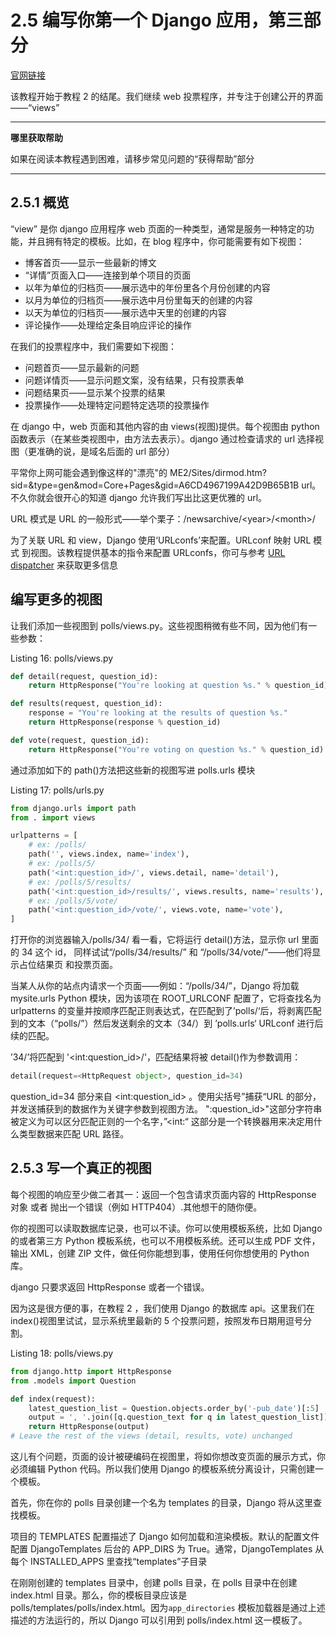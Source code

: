 # 2.5 编写你第一个 Django 应用，第三部分

[官网链接](https://docs.djangoproject.com/zh-hans/3.1/intro/tutorial03/)

该教程开始于教程 2 的结尾。我们继续 web 投票程序，并专注于创建公开的界面——“views”

---

**哪里获取帮助**

如果在阅读本教程遇到困难，请移步常见问题的“获得帮助”部分

---

## 2.5.1 概览

“view” 是你 django 应用程序 web 页面的一种类型，通常是服务一种特定的功能，并且拥有特定的模板。比如，在 blog 程序中，你可能需要有如下视图：

-   博客首页——显示一些最新的博文
-   “详情”页面入口——连接到单个项目的页面
-   以年为单位的归档页——展示选中的年份里各个月份创建的内容
-   以月为单位的归档页——展示选中月份里每天的创建的内容
-   以天为单位的归档页——展示选中天里的创建的内容
-   评论操作——处理给定条目响应评论的操作

在我们的投票程序中，我们需要如下视图：

-   问题首页——显示最新的问题
-   问题详情页——显示问题文案，没有结果，只有投票表单
-   问题结果页——显示某个投票的结果
-   投票操作——处理特定问题特定选项的投票操作

在 django 中，web 页面和其他内容的由 views(视图)提供。每个视图由 python 函数表示（在某些类视图中，由方法去表示）。django 通过检查请求的 url 选择视图（更准确的说，是域名后面的 url 部分）

平常你上网可能会遇到像这样的"漂亮"的 ME2/Sites/dirmod.htm?sid=&type=gen&mod=Core+Pages&gid=A6CD4967199A42D9B65B1B url。不久你就会很开心的知道 django 允许我们写出比这更优雅的 url。

URL 模式是 URL 的一般形式——举个栗子：/newsarchive/\<year\>/\<month\>/

为了关联 URL 和 view，Django 使用‘URLconfs’来配置。URLconf 映射 URL 模式 到视图。该教程提供基本的指令来配置 URLconfs，你可与参考 [URL dispatcher]() 来获取更多信息

## 编写更多的视图

让我们添加一些视图到 polls/views.py。这些视图稍微有些不同，因为他们有一些参数：

Listing 16: polls/views.py

```python
def detail(request, question_id):
    return HttpResponse("You're looking at question %s." % question_id)

def results(request, question_id):
    response = "You're looking at the results of question %s."
    return HttpResponse(response % question_id)

def vote(request, question_id):
    return HttpResponse("You're voting on question %s." % question_id)
```

通过添加如下的 path()方法把这些新的视图写进 polls.urls 模块

Listing 17: polls/urls.py

```python
from django.urls import path
from . import views

urlpatterns = [
    # ex: /polls/
    path('', views.index, name='index'),
    # ex: /polls/5/
    path('<int:question_id>/', views.detail, name='detail'),
    # ex: /polls/5/results/
    path('<int:question_id>/results/', views.results, name='results'),
    # ex: /polls/5/vote/
    path('<int:question_id>/vote/', views.vote, name='vote'),
]
```

打开你的浏览器输入/polls/34/ 看一看，它将运行 detail()方法，显示你 url 里面的 34 这个 id， 同样试试“/polls/34/results/” 和 “/polls/34/vote/”——他们将显示占位结果页 和投票页面。

当某人从你的站点内请求一个页面——例如：“/polls/34/”，Django 将加载 mysite.urls Python 模块，因为该项在 ROOT_URLCONF 配置了，它将查找名为 urlpatterns 的变量并按顺序匹配正则表达式，在匹配到了’polls/‘后，将剥离匹配到的文本（“polls/”）然后发送剩余的文本（34/）到 ’polls.urls‘ URLconf 进行后续的匹配。

’34/’将匹配到 '\<int:question_id\>/'，匹配结果将被 detail()作为参数调用：

```python
detail(request=<HttpRequest object>, question_id=34)
```

question_id=34 部分来自 \<int:question_id\> 。使用尖括号”捕获“URL 的部分，并发送捕获到的数据作为关键字参数到视图方法。
":question_id\>"这部分字符串被定义为可以区分匹配正则的一个名字，”\<int:“ 这部分是一个转换器用来决定用什么类型数据来匹配 URL 路径。

## 2.5.3 写一个真正的视图

每个视图的响应至少做二者其一：返回一个包含请求页面内容的 HttpResponse 对象 或者 抛出一个错误（例如 HTTP404）.其他想干的随你便。

你的视图可以读取数据库记录，也可以不读。你可以使用模板系统，比如 Django 的或者第三方 Python 模板系统，也可以不用模板系统。还可以生成 PDF 文件，输出 XML，创建 ZIP 文件，做任何你能想到事，使用任何你想使用的 Python 库。

django 只要求返回 HttpResponse 或者一个错误。

因为这是很方便的事，在教程 2 ，我们使用 Django 的数据库 api。这里我们在 index()视图里试试，显示系统里最新的 5 个投票问题，按照发布日期用逗号分割。

Listing 18: polls/views.py

```python
from django.http import HttpResponse
from .models import Question

def index(request):
    latest_question_list = Question.objects.order_by('-pub_date')[:5]
    output = ', '.join([q.question_text for q in latest_question_list])
    return HttpResponse(output)
# Leave the rest of the views (detail, results, vote) unchanged
```

这儿有个问题，页面的设计被硬编码在视图里，将如你想改变页面的展示方式，你必须编辑 Python 代码。所以我们使用 Django 的模板系统分离设计，只需创建一个模板。

首先，你在你的 polls 目录创建一个名为 templates 的目录，Django 将从这里查找模板。

项目的 TEMPLATES 配置描述了 Django 如何加载和渲染模板。默认的配置文件配置 DjangoTemplates 后台的 APP_DIRS 为 True。通常，DjangoTemplates 从 每个 INSTALLED_APPS 里查找“templates”子目录

在刚刚创建的 templates 目录中，创建 polls 目录，在 polls 目录中在创建 index.html 目录。那么，你的模板目录应该是 polls/templates/polls/index.html。因为`app_directories` 模板加载器是通过上述描述的方法运行的，所以 Django 可以引用到 polls/index.html 这一模板了。
